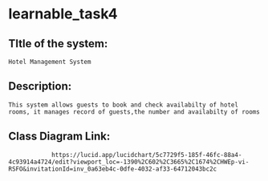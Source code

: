 # learnable_task4

## TItle of the system:
    Hotel Management System

## Description:
    This system allows guests to book and check availabilty of hotel rooms, it manages record of guests,the number and availabilty of rooms



## Class Diagram Link:

                https://lucid.app/lucidchart/5c7729f5-185f-46fc-88a4-4c93914a4724/edit?viewport_loc=-1390%2C602%2C3665%2C1674%2CHWEp-vi-RSFO&invitationId=inv_0a63eb4c-0dfe-4032-af33-64712043bc2c